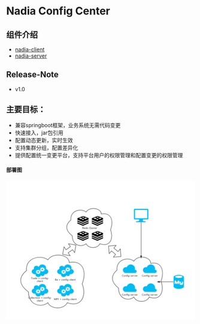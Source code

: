 # Nadia Config Center

## 组件介绍
- [nadia-client](nadia-client/README.md)
- [nadia-server](nadia-server/README.md)

## Release-Note
- v1.0

## 主要目标：

- 兼容springboot框架，业务系统无需代码变更
- 快速接入，jar包引用
- 配置动态更新，实时生效
- 支持集群分组，配置差异化
- 提供配置统一变更平台，支持平台用户的权限管理和配置变更的权限管理

#### 部署图
![avatar](docs/pic/服务部署图.png)

